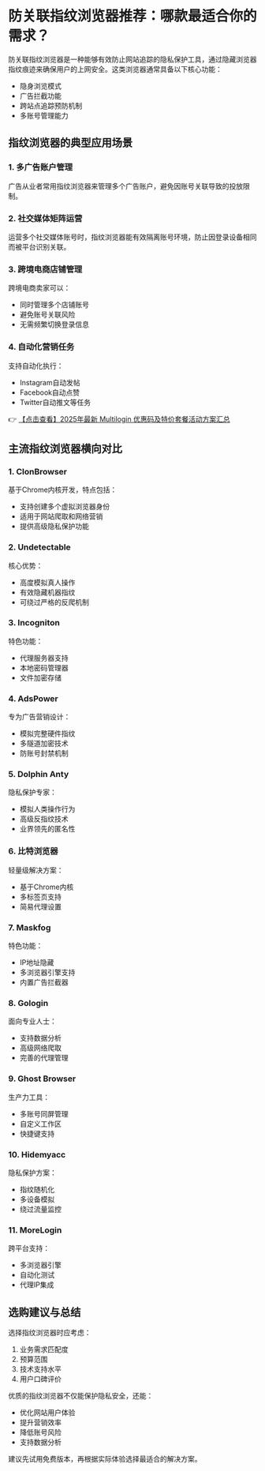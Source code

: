 # 防关联指纹浏览器推荐：哪款最适合你的需求？

防关联指纹浏览器是一种能够有效防止网站追踪的隐私保护工具，通过隐藏浏览器指纹痕迹来确保用户的上网安全。这类浏览器通常具备以下核心功能：

- 隐身浏览模式
- 广告拦截功能
- 跨站点追踪预防机制
- 多账号管理能力

## 指纹浏览器的典型应用场景

### 1. 多广告账户管理
广告从业者常用指纹浏览器来管理多个广告账户，避免因账号关联导致的投放限制。

### 2. 社交媒体矩阵运营
运营多个社交媒体账号时，指纹浏览器能有效隔离账号环境，防止因登录设备相同而被平台识别关联。

### 3. 跨境电商店铺管理
跨境电商卖家可以：
- 同时管理多个店铺账号
- 避免账号关联风险
- 无需频繁切换登录信息

### 4. 自动化营销任务
支持自动化执行：
- Instagram自动发帖
- Facebook自动点赞
- Twitter自动推文等任务

👉 [【点击查看】2025年最新 Multilogin 优惠码及特价套餐活动方案汇总](https://bit.ly/multIlogin)

## 主流指纹浏览器横向对比

### 1. ClonBrowser
基于Chrome内核开发，特点包括：
- 支持创建多个虚拟浏览器身份
- 适用于网站爬取和网络营销
- 提供高级隐私保护功能

### 2. Undetectable
核心优势：
- 高度模拟真人操作
- 有效隐藏机器指纹
- 可绕过严格的反爬机制

### 3. Incogniton
特色功能：
- 代理服务器支持
- 本地密码管理器
- 文件加密存储

### 4. AdsPower
专为广告营销设计：
- 模拟完整硬件指纹
- 多隧道加密技术
- 防账号封禁机制

### 5. Dolphin Anty
隐私保护专家：
- 模拟人类操作行为
- 高级反指纹技术
- 业界领先的匿名性

### 6. 比特浏览器
轻量级解决方案：
- 基于Chrome内核
- 多标签页支持
- 简易代理设置

### 7. Maskfog
特色功能：
- IP地址隐藏
- 多浏览器引擎支持
- 内置广告拦截器

### 8. Gologin
面向专业人士：
- 支持数据分析
- 高级网络爬取
- 完善的代理管理

### 9. Ghost Browser
生产力工具：
- 多账号同屏管理
- 自定义工作区
- 快捷键支持

### 10. Hidemyacc
隐私保护方案：
- 指纹随机化
- 多设备模拟
- 绕过流量监控

### 11. MoreLogin
跨平台支持：
- 多浏览器引擎
- 自动化测试
- 代理IP集成

## 选购建议与总结

选择指纹浏览器时应考虑：
1. 业务需求匹配度
2. 预算范围
3. 技术支持水平
4. 用户口碑评价

优质的指纹浏览器不仅能保护隐私安全，还能：
- 优化网站用户体验
- 提升营销效率
- 降低账号风险
- 支持数据分析

建议先试用免费版本，再根据实际体验选择最适合的解决方案。